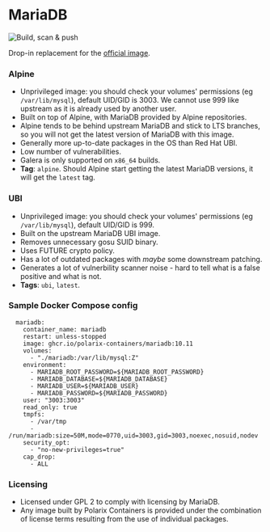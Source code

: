 # MariaDB

![Build, scan & push](https://github.com/Polarix-Containers/mariadb/actions/workflows/build-alpine.yml/badge.svg)

Drop-in replacement for the [official image](https://hub.docker.com/_/mariadb).

### Alpine
- Unprivileged image: you should check your volumes' permissions (eg `/var/lib/mysql`), default UID/GID is 3003. We cannot use 999 like upstream as it is already used by another user.
- Built on top of Alpine, with MariaDB provided by Alpine repositories.
- Alpine tends to be behind upstream MariaDB and stick to LTS branches, so you will not get the latest version of MariaDB with this image.
- Generally more up-to-date packages in the OS than Red Hat UBI.
- Low number of vulnerabilities.
- Galera is only supported on `x86_64` builds.
- **Tag**: `alpine`. Should Alpine start getting the latest MariaDB versions, it will get the `latest` tag.

### UBI
- Unprivileged image: you should check your volumes' permissions (eg `/var/lib/mysql`), default UID/GID is 999.
- Built on the upstream MariaDB UBI image.
- Removes unnecessary gosu SUID binary.
- Uses FUTURE crypto policy.
- Has a lot of outdated packages with *maybe* some downstream patching.
- Generates a lot of vulnerbility scanner noise - hard to tell what is a false positive and what is not.
- **Tags**: `ubi`, `latest`.

### Sample Docker Compose config

```
  mariadb:
    container_name: mariadb
    restart: unless-stopped
    image: ghcr.io/polarix-containers/mariadb:10.11
    volumes:
      - "./mariadb:/var/lib/mysql:Z"
    environment:
      - MARIADB_ROOT_PASSWORD=${MARIADB_ROOT_PASSWORD}
      - MARIADB_DATABASE=${MARIADB_DATABASE}
      - MARIADB_USER=${MARIADB_USER}
      - MARIADB_PASSWORD=${MARIADB_PASSWORD}
    user: "3003:3003"
    read_only: true
    tmpfs:
      - /var/tmp
      - /run/mariadb:size=50M,mode=0770,uid=3003,gid=3003,noexec,nosuid,nodev
    security_opt:
      - "no-new-privileges=true"
    cap_drop:
      - ALL
```

### Licensing
- Licensed under GPL 2 to comply with licensing by MariaDB.
- Any image built by Polarix Containers is provided under the combination of license terms resulting from the use of individual packages.
